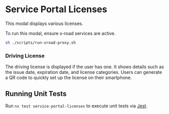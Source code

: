 # Service Portal Licenses

This modal displays various licenses.

To run this modal, ensure x-road services are active.

```bash
sh ./scripts/run-xroad-proxy.sh
```

### Driving License

The driving license is displayed if the user has one. It shows details such as the issue date, expiration date, and license categories. Users can generate a QR code to quickly set up the license on their smartphone.

## Running Unit Tests

Run `nx test service-portal-licenses` to execute unit tests via [Jest](https://jestjs.io).